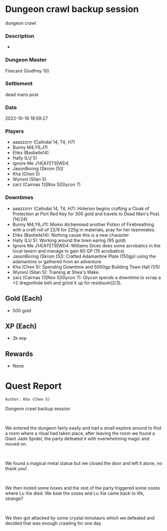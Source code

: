 # Dungeon crawl backup session
dungeon crawl
### Description
-
### Dungeon Master
Firecard (Godfrey 10)
### Settlement
dead mans post
### Date
2022-10-16 19:59:27
### Players
* aaazzzrrr (Calindal 14, T4, H7)
* Bunny M4,Y6,J11
* Ehks (Bastielle14)
* Hally (LU 5)
* Ignore Me J14|A11|T9|WD4
* JasonBoring (Skrom [5])
* Kha (Chen 5)
* Wynvol (Silan 5)
* zarz (Cairnas 13|Nox 5|Glycon 7)
### Downtimes
* aaazzzrrr (Calindal 14, T4, H7): Hiderion begins crafting a Cloak of Protection at Port Red Key for 300 gold and travels to Dead Man's Post. (14/24)
* Bunny M4,Y6,J11: Momo Alchemised another Potion of Firebreathing with a craft roll of 22/9 for 225g in materials, pray for her teammates.
* Ehks (Bastielle14): Nothing cause this is a new character
* Hally (LU 5): Working around the town earing (95 gold)
* Ignore Me J14|A11|T9|WD4: Williams Dices does some acrobatics in the local tavern and manage to gain 60 GP (15 acrobatics)
* JasonBoring (Skrom [5]): Crafted Adamantine Plate (150gp) using the adamantine or gathered from an adventure
* Kha (Chen 5): Spending Downtime and 5000gp Building Town Hall (1/5)
* Wynvol (Silan 5): Training at Shea's Wake.
* zarz (Cairnas 13|Nox 5|Glycon 7): Glycon spends a downtime to scrap a +2 dragonhide belt and grind it up for residuum(2/3).
## Gold (Each)
* 500 gold
## XP (Each)
* 2k exp
## Rewards
* None
# Quest Report
`Author: Kha (Chen 5)`


Dungeon crawl backup session

&nbsp;

We entered the dungeon fairly easily and had a small explore around to find a room where a ritual had taken place, after leaving the room we found a Giant Jade Spider, the party defeated it with overwhelming magic and moved on. 

&nbsp;

We found a magical metal statue but we closed the door and left it alone, no thank you!

&nbsp;

We then looted some boxes and the rest of the party triggered some oozes where Lu Xie died. We beat the oozes and Lu Xie came back to life, strange?

&nbsp;

We then got attacked by some crystal minotaurs which we defeated and decided that was enough crawling for one day